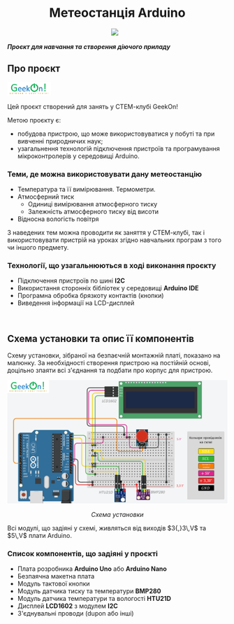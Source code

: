 <!-- <h1 align="center"><a href="https://github.com/pavloeleva/Arduino-WeatherStation-BMP280-HTU21D-LCD1602/blob/main/README.md">Arduino-WeatherStation-BMP280-HTU21D-LCD1602</a></h1> -->
<h1 align="center">Метеостанція Arduino</h1>
<div id="badges_img" align="center">
  <a href=""><img src="https://img.shields.io/badge/STEM-education-blue" /></a>
  <img src="https://img.shields.io/badge/arduino-project-yellowgreen" alt=""/>
  <img src="https://img.shields.io/badge/arduino-learning-orange" alt=""/>  
  <img src="https://img.shields.io/badge/GeekOn!-STEM--club-green" alt=""/>
</div>
<p><strong><em>Проєкт для навчання та створення діючого приладу</em></strong></p>
<h2><strong>Про проєкт</strong></h2>
<div id="geekon_logo" align="left">
  <a href="https://github.com/pavloeleva/Arduino-WeatherStation-BMP280-HTU21D-LCD1602/blob/main/Uk-UA/README.md#%D0%BF%D1%80%D0%BE-%D0%BF%D1%80%D0%BE%D1%94%D0%BA%D1%82"><img width="100" src="https://github.com/pavloeleva/Arduino-WeatherStation-BMP280-HTU21D-LCD1602/blob/main/Uk-UA/IMG/logo_geekon.png" alt=""/></a>
</div>
<p>Цей проєкт створений для занять у СТЕМ-клубі GeekOn!</p>

<p>Метою проєкту є:</p>
<ul>
  <li>побудова пристрою, що може використовуватися у побуті та при вивченні природничих наук;</li>
  <li>узагальнення технологій підключення пристроїв та програмування мікроконтролерів у середовищі Arduino.</li>
</ul>
<h3>Теми, де можна використовувати дану метеостанцію</h3>
<ul>
  <li>Температура та її вимірювання. Термометри.</li>
  <li>Атмосферний тиск
    <ul>
      <li>Одиниці вимірювання атмосферного тиску</li>
      <li>Залежність атмосферного тиску від висоти</li>
    </ul>
  </li>
  <li>Відносна вологість повітря</li>  
</ul>
<p>З наведених тем можна проводити як заняття у СТЕМ-клубі, так і використовувати пристрій на уроках згідно навчальних програм з того чи іншого предмету.</p>
<h3>Технології, що узагальнюються в ході виконання проєкту</h3>
<ul>
  <li>Підключення пристроїв по шині <strong>I2C</strong></li>
  <li>Використання сторонніх бібліотек у середовищі <strong>Arduino IDE</strong></li>
  <li>Програмна обробка брязкоту контактів (кнопки)</li>
  <li>Виведення інформації на LCD-дисплей</li>
</ul>
<p>&nbsp;</p>
<h2>Схема установки та опис її компонентів</h2>
<p>Схему установки, зібраної на безпаєчній монтажній платі, показано на малюнку. За необхідності створення пристрою на постійній основі, доцільно зпаяти всі з'єднання та подбати про корпус для пристрою.</p>
<div id="sheme" align="center">
  <img width="600" src="https://github.com/pavloeleva/Arduino-WeatherStation-BMP280-HTU21D-LCD1602/blob/main/Uk-UA/IMG/sheme.PNG" alt="Схема установки" />
  <p><em>Схема установки</em></p>
</div>
<p>Всі модулі, що задіяні у схемі, живляться від виходів $3{,}3\,V$ та $5\,V$ плати Arduino.</p>
<h3>Список компонентів, що задіяні у проєкті</h3>
<ul>
  <li>Плата розробника <strong>Arduino Uno</strong> або <strong>Arduino Nano</strong></li>
  <li>Безпаячна макетна плата</li>
  <li>Модуль тактової кнопки</li>
  <li>Модуль датчика тиску та температури <strong>BMP280</strong></li>
  <li>Модуль датчика температури та вологості <strong>HTU21D</strong></li>
  <li>Дисплей <strong>LCD1602</strong> з модулем <strong>I2C</strong></li>
  <li>З'єднувальні проводи (dupon або інші)</li>
</ul>


